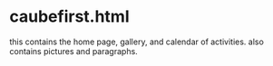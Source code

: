 # caubefirst.html
this contains the home page, gallery, and calendar of activities. also contains pictures and paragraphs. 
